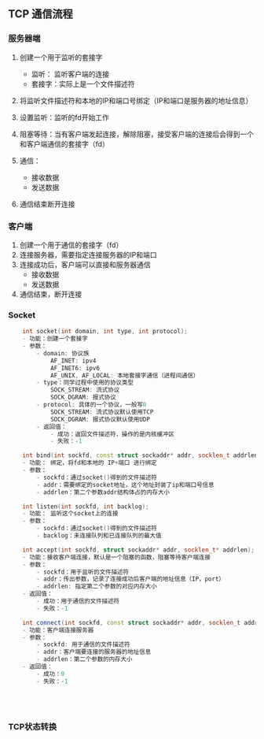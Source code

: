 ## TCP 通信流程
### 服务器端
1. 创建一个用于监听的套接字
    - 监听： 监听客户端的连接
    - 套接字：实际上是一个文件描述符

2. 将监听文件描述符和本地的IP和端口号绑定（IP和端口是服务器的地址信息）
3. 设置监听：监听的fd开始工作
4. 阻塞等待：当有客户端发起连接，解除阻塞，接受客户端的连接后会得到一个和客户端通信的套接字（fd）
5. 通信：
    - 接收数据
    - 发送数据
6. 通信结束断开连接


### 客户端
1. 创建一个用于通信的套接字（fd）
2. 连接服务器，需要指定连接服务器的IP和端口
3. 连接成功后，客户端可以直接和服务器通信
    - 接收数据
    - 发送数据
4. 通信结束，断开连接

### Socket
```c++
    int socket(int domain, int type, int protocol);
    - 功能：创建一个套接字
    - 参数：
        - domain: 协议族
            AF_INET: ipv4
            AF_INET6: ipv6
            AF_UNIX, AF_LOCAL: 本地套接字通信（进程间通信）
        - type：同学过程中使用的协议类型
            SOCK_STREAM: 流式协议
            SOCK_DGRAM: 报式协议
        - protocol: 具体的一个协议，一般写0
            SOCK_STREAM: 流式协议默认使用TCP
            SOCK_DGRAM: 报式协议默认使用UDP
        - 返回值：
            - 成功：返回文件描述符，操作的是内核缓冲区
            - 失败：-1

    int bind(int sockfd, const struct sockaddr* addr, socklen_t addrlen);
    - 功能： 绑定，将fd和本地的 IP+端口 进行绑定
    - 参数：
        - sockfd：通过socket()得到的文件描述符
        - addr：需要绑定的socket地址，这个地址封装了ip和端口号信息
        - addrlen：第二个参数addr结构体占的内存大小

    int listen(int sockfd, int backlog);
    - 功能： 监听这个socket上的连接
    - 参数：
        - sockfd：通过socket()得到的文件描述符
        - backlog：未连接队列和已连接队列的最大值

    int accept(int sockfd, struct sockaddr* addr, socklen_t* addrlen);
    - 功能：接收客户端连接，默认是一个阻塞的函数，阻塞等待客户端连接
    - 参数：
        - sockfd：用于监听的文件描述符
        - addr：传出参数，记录了连接成功后客户端的地址信息（IP，port）
        - addrlen: 指定第二个参数的对应内存大小
    - 返回值：
        - 成功：用于通信的文件描述符
        - 失败：-1

    int connect(int sockfd, const struct sockaddr* addr, socklen_t addrlen);
    - 功能：客户端连接服务器
    - 参数：
        - sockfd: 用于通信的文件描述符
        - addr：客户端要连接的服务器的地址信息
        - addrlen：第二个参数的内存大小
    - 返回值：
        - 成功：0
        - 失败：-1
```

<br>
<br>

### TCP状态转换

